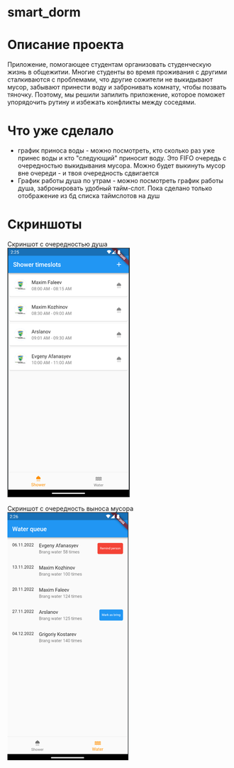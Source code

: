 # smart_dorm

# Описание проекта

Приложение, помогающее студентам организовать студенческую жизнь в общежитии. Многие студенты во
время проживания с другими сталкиваются с проблемами, что другие сожители не выкидывают мусор,
забывают принести воду и забронивать комнату, чтобы позвать тяночку. Поэтому, мы решили запилить
приложение, которое поможет упорядочить рутину и избежать конфликты между соседями.

# Что уже сделало

- график приноса воды - можно посмотреть, кто сколько раз уже принес воды и кто "следующий" приносит
  воду. Это FIFO очередь с очередностью выкидывания мусора. Можно будет выкинуть мусор вне очереди -
  и твоя очередность сдвигается
- График работы душа по утрам - можно посмотреть график работы душа, забронировать удобный
  тайм-слот. Пока сделано только отображение из бд списка таймслотов на душ

# Скриншоты

Скриншот с очередностью душа
![image1](figures/img.png) 


Скриншот с очередность выноса мусора
![image 2](figures/img_1.png)
